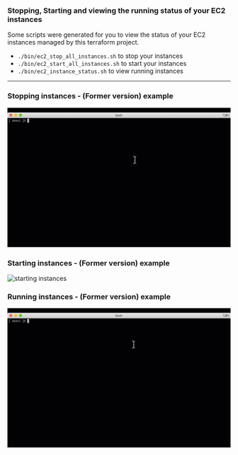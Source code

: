 ### Stopping, Starting and viewing the running status of your EC2 instances

Some scripts were generated for you to view the status of your EC2 instances managed by this terraform project.

- `./bin/ec2_stop_all_instances.sh` to stop your instances
- `./bin/ec2_start_all_instances.sh` to start your instances
- `./bin/ec2_instance_status.sh` to view running instances

------

### Stopping instances - (Former version) example

![stopping instances](./README-EC2-START-STOP-STATUS/stopping_instances.gif)

### Starting instances - (Former version) example

![starting instances](./README-EC2-START-STOP-STATUS/starting_instances.gif)

### Running instances - (Former version) example

![running instances](./README-EC2-START-STOP-STATUS/running_instances.gif)
